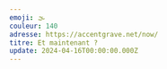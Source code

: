 ```yaml
---
emoji: 🌫
couleur: 140
adresse: https://accentgrave.net/now/
titre: Et maintenant ?
update: 2024-04-16T00:00:00.000Z
---
```

